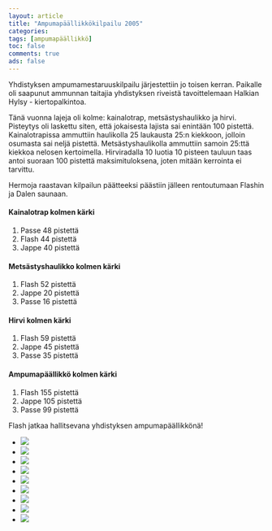 ```yaml
--- 
layout: article 
title: "Ampumapäällikkökilpailu 2005" 
categories: 
tags: [ampumapäällikkö]
toc: false 
comments: true 
ads: false 
--- 
```


Yhdistyksen ampumamestaruuskilpailu järjestettiin jo toisen kerran.
Paikalle oli saapunut ammunnan taitajia yhdistyksen riveistä
tavoittelemaan Halkian Hylsy - kiertopalkintoa.

Tänä vuonna lajeja oli kolme: kainalotrap, metsästyshaulikko ja hirvi.
Pisteytys oli laskettu siten, että jokaisesta lajista sai enintään 100
pistettä. Kainalotrapissa ammuttiin haulikolla 25 laukausta 25:n
kiekkoon, jolloin osumasta sai neljä pistettä. Metsästyshaulikolla
ammuttiin samoin 25:ttä kiekkoa nelosen kertoimella. Hirviradalla 10
luotia 10 pisteen tauluun taas antoi suoraan 100 pistettä
maksimituloksena, joten mitään kerrointa ei tarvittu.

Hermoja raastavan kilpailun päätteeksi päästiin jälleen rentoutumaan
Flashin ja Dalen saunaan.

#### Kainalotrap kolmen kärki

1.  Passe 48 pistettä
2.  Flash 44 pistettä
3.  Jappe 40 pistettä

#### Metsästyshaulikko kolmen kärki

1.  Flash 52 pistettä
2.  Jappe 20 pistettä
3.  Passe 16 pistettä

#### Hirvi kolmen kärki

1.  Flash 59 pistettä
2.  Jappe 45 pistettä
3.  Passe 35 pistettä

#### Ampumapäällikkö kolmen kärki

1.  Flash 155 pistettä
2.  Jappe 105 pistettä
3.  Passe 99 pistettä

Flash jatkaa hallitsevana yhdistyksen ampumapäällikkönä!

<div class="image-gallery">

-   [![](/Media/Default/ImageGalleries/ampumapaallikko-2005/Thumbnails/luokittelematonampumapaallikko2005_02b.jpg)](/Media/Default/ImageGalleries/ampumapaallikko-2005/luokittelematonampumapaallikko2005_02b.jpg)
-   [![](/Media/Default/ImageGalleries/ampumapaallikko-2005/Thumbnails/luokittelematonampumapaallikko2005_03b.jpg)](/Media/Default/ImageGalleries/ampumapaallikko-2005/luokittelematonampumapaallikko2005_03b.jpg)
-   [![](/Media/Default/ImageGalleries/ampumapaallikko-2005/Thumbnails/luokittelematonampumapaallikko2005_04b.jpg)](/Media/Default/ImageGalleries/ampumapaallikko-2005/luokittelematonampumapaallikko2005_04b.jpg)
-   [![](/Media/Default/ImageGalleries/ampumapaallikko-2005/Thumbnails/luokittelematonampumapaallikko2005_05b.jpg)](/Media/Default/ImageGalleries/ampumapaallikko-2005/luokittelematonampumapaallikko2005_05b.jpg)
-   [![](/Media/Default/ImageGalleries/ampumapaallikko-2005/Thumbnails/luokittelematonampumapaallikko2005_06b.jpg)](/Media/Default/ImageGalleries/ampumapaallikko-2005/luokittelematonampumapaallikko2005_06b.jpg)
-   [![](/Media/Default/ImageGalleries/ampumapaallikko-2005/Thumbnails/luokittelematonampumapaallikko2005_07b.jpg)](/Media/Default/ImageGalleries/ampumapaallikko-2005/luokittelematonampumapaallikko2005_07b.jpg)
-   [![](/Media/Default/ImageGalleries/ampumapaallikko-2005/Thumbnails/luokittelematonampumapaallikko2005_08b.jpg)](/Media/Default/ImageGalleries/ampumapaallikko-2005/luokittelematonampumapaallikko2005_08b.jpg)
-   [![](/Media/Default/ImageGalleries/ampumapaallikko-2005/Thumbnails/luokittelematonampumapaallikko2005_09b.jpg)](/Media/Default/ImageGalleries/ampumapaallikko-2005/luokittelematonampumapaallikko2005_09b.jpg)
-   [![](/Media/Default/ImageGalleries/ampumapaallikko-2005/Thumbnails/luokittelematonampumapaallikko2005_11b.jpg)](/Media/Default/ImageGalleries/ampumapaallikko-2005/luokittelematonampumapaallikko2005_11b.jpg)

</div>
